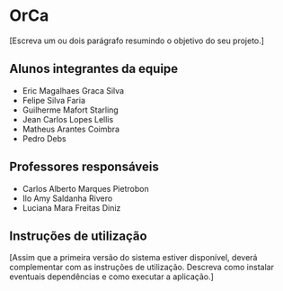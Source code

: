 # OrCa

[Escreva um ou dois parágrafo resumindo o objetivo do seu projeto.]

## Alunos integrantes da equipe

* Eric Magalhaes Graca Silva
* Felipe Silva Faria
* Guilherme Mafort Starling
* Jean Carlos Lopes Lellis
* Matheus Arantes Coimbra
* Pedro Debs

## Professores responsáveis

* Carlos Alberto Marques Pietrobon
* Ilo Amy Saldanha Rivero
* Luciana Mara Freitas Diniz

## Instruções de utilização

[Assim que a primeira versão do sistema estiver disponível, deverá complementar com as instruções de utilização. Descreva como instalar eventuais dependências e como executar a aplicação.]
